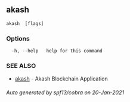 ## akash 



```
akash  [flags]
```

### Options

```
  -h, --help   help for this command
```

### SEE ALSO

* [akash](akash.md)	 - Akash Blockchain Application

###### Auto generated by spf13/cobra on 20-Jan-2021
